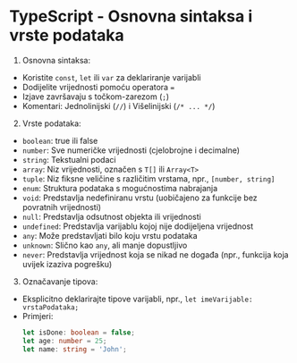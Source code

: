# TypeScript - Osnovna sintaksa i vrste podataka

1. Osnovna sintaksa:

- Koristite `const`, `let` ili `var` za deklariranje varijabli
- Dodijelite vrijednosti pomoću operatora `=`
- Izjave završavaju s točkom-zarezom (`;`)
- Komentari: Jednolinijski (`//`) i Višelinijski (`/* ... */`)

2. Vrste podataka:

- `boolean`: true ili false
- `number`: Sve numeričke vrijednosti (cjelobrojne i decimalne)
- `string`: Tekstualni podaci
- `array`: Niz vrijednosti, označen s `T[]` ili `Array<T>`
- `tuple`: Niz fiksne veličine s različitim vrstama, npr., `[number, string]`
- `enum`: Struktura podataka s mogućnostima nabrajanja
- `void`: Predstavlja nedefiniranu vrstu (uobičajeno za funkcije bez povratnih vrijednosti)
- `null`: Predstavlja odsutnost objekta ili vrijednosti
- `undefined`: Predstavlja varijablu kojoj nije dodijeljena vrijednost
- `any`: Može predstavljati bilo koju vrstu podataka
- `unknown`: Slično kao `any`, ali manje dopustljivo
- `never`: Predstavlja vrijednost koja se nikad ne događa (npr., funkcija koja uvijek izaziva pogrešku)

3. Označavanje tipova:

- Eksplicitno deklarirajte tipove varijabli, npr., `let imeVarijable: vrstaPodataka;`
- Primjeri:
  ```ts
  let isDone: boolean = false;
  let age: number = 25;
  let name: string = 'John';
  ```
